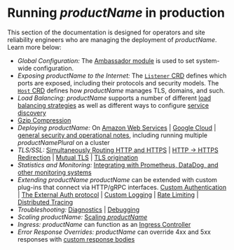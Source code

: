 # Running $productName$ in production

This section of the documentation is designed for operators and site reliability engineers who are managing the deployment of $productName$. Learn more below:

* *Global Configuration:* The [Ambassador module](ambassador) is used to set system-wide configuration.
* *Exposing $productName$ to the Internet:* The [`Listener` CRD](listener) defines which ports are exposed, including their protocols and security models. The [`Host` CRD](host-crd) defines how $productName$ manages TLS, domains, and such.
* *Load Balancing:* $productName$ supports a number of different [load balancing strategies](load-balancer) as well as different ways to configure [service discovery](resolvers)
* [Gzip Compression](gzip)
* *Deploying $productName$:* On [Amazon Web Services](ambassador-with-aws) | [Google Cloud](ambassador-with-gke) | [general security and operational notes](running), including running multiple $productNamePlural$ on a cluster
* *TLS/SSL:* [Simultaneously Routing HTTP and HTTPS](tls/cleartext-redirection#cleartext-routing) | [HTTP -> HTTPS Redirection](tls/cleartext-redirection#http-https-redirection) | [Mutual TLS](tls/mtls) | [TLS origination](tls/origination)
* *Statistics and Monitoring:* [Integrating with Prometheus, DataDog, and other monitoring systems](statistics)
* *Extending $productName$* $productName$ can be extended with custom plug-ins that connect via HTTP/gRPC interfaces. [Custom Authentication](services/auth-service) | [The External Auth protocol](services/ext_authz) | [Custom Logging](services/log-service) | [Rate Limiting](services/rate-limit-service) | [Distributed Tracing](services/tracing-service)
* *Troubleshooting:* [Diagnostics](diagnostics) | [Debugging](debugging)
* *Scaling $productName$:* [Scaling $productName$](scaling)
* *Ingress:* $productName$ can function as an [Ingress Controller](ingress-controller)
* *Error Response Overrides:* $productName$ can override 4xx and 5xx responses with [custom response bodies](custom-error-responses)
